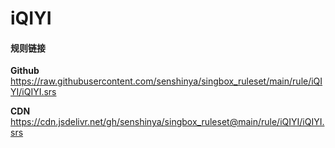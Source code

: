 # iQIYI

#### 规则链接

**Github**
https://raw.githubusercontent.com/senshinya/singbox_ruleset/main/rule/iQIYI/iQIYI.srs

**CDN**
https://cdn.jsdelivr.net/gh/senshinya/singbox_ruleset@main/rule/iQIYI/iQIYI.srs
